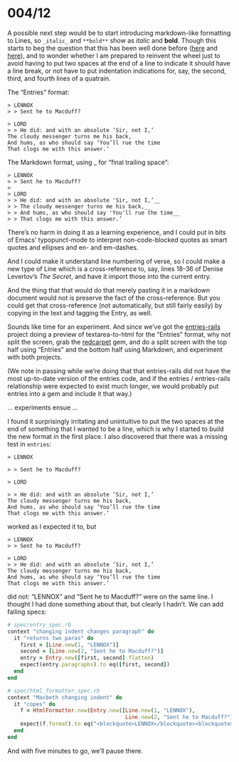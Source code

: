 # 004/12

A possible next step would be to start introducing markdown-like formatting to Lines, so `_italic_` and `**bold**` show as _italic_ and **bold**.  Though this starts to beg the question that this has been well done before ([here](https://markdown-it.github.io/) and [here](http://jbt.github.io/markdown-editor/)), and to wonder whether I am prepared to reinvent the wheel just to avoid having to put two spaces at the end of a line to indicate it should have a line break, or not have to put indentation indications for, say, the second, third, and fourth lines of a quatrain.

The “Entries” format:

```
> LENNOX
> > Sent he to Macduff?

> LORD
> > He did: and with an absolute ‘Sir, not I,’
The cloudy messenger turns me his back,
And hums, as who should say ‘You’ll rue the time
That clogs me with this answer.’
```

The Markdown format, using _ for “final trailing space”:

```
> LENNOX
> > Sent he to Macduff?
>
> LORD
> > He did: and with an absolute 'Sir, not I,’__
> > The cloudy messenger turns me his back,__
> > And hums, as who should say 'You'll rue the time__
> > That clogs me with this answer.’
```

There’s no harm in doing it as a learning experience, and I could put in bits of Emacs’ typopunct-mode to interpret non-code-blocked quotes as smart quotes and ellipses and en- and em-dashes.

And I could make it understand line numbering of verse, so I could make a new type of Line which is a cross-reference to, say, lines 18-36 of Denise Levertov’s _The Secret_, and have it import those into the current entry.

And the thing that that would do that merely pasting it in a markdown document would not is preserve the fact of the cross-reference.  But you could get that cross-reference (not automatically, but still fairly easily) by copying in the text and tagging the Entry, as well.

Sounds like time for an experiment.  And since we’ve got the [entries-rails](https://github.com/smiller/entries-rails) project doing a preview of textarea-to-html for the “Entries” format, why not split the screen, grab the [redcarpet](https://github.com/vmg/redcarpet) gem, and do a split screen with the top half using “Entries” and the bottom half using Markdown, and experiment with both projects.

(We note in passing while we’re doing that that entries-rails did not have the most up-to-date version of the entries code, and if the entries / entries-rails relationship were expected to exist much longer, we would probably put entries into a gem and include it that way.)

… experiments ensue …

I found it surprisingly irritating and unintuitive to put the two spaces at the end of something that I wanted to be a line, which is why I started to build the new format in the first place.  I also discovered that there was a missing test in `entries`:

```
> LENNOX

> > Sent he to Macduff?

> LORD

> > He did: and with an absolute ‘Sir, not I,’
The cloudy messenger turns me his back,
And hums, as who should say ‘You’ll rue the time
That clogs me with this answer.’
```

worked as I expected it to, but

```
> LENNOX
> > Sent he to Macduff?

> LORD
> > He did: and with an absolute ‘Sir, not I,’
The cloudy messenger turns me his back,
And hums, as who should say ‘You’ll rue the time
That clogs me with this answer.’
```

did not: “LENNOX” and “Sent he to Macduff?” were on the same line.  I thought I had done something about that, but clearly I hadn’t.  We can add failing specs:

```ruby
# spec/entry_spec.rb
context "changing indent changes paragraph" do
  it "returns two paras" do
    first = [Line.new(1, "LENNOX")]
    second = [Line.new(2, "Sent he to Macduff?")]
    entry = Entry.new([first, second].flatten)
    expect(entry.paragraphs).to eq([first, second])
  end
end
```

```ruby
# spec/html_formatter_spec.rb
context "Macbeth changing indent" do
  it "copes" do
    f = HtmlFormatter.new(Entry.new([Line.new(1, "LENNOX"),
                                     Line.new(2, "Sent he to Macduff?")]))
    expect(f.format).to eq("<blockquote>LENNOX</blockquote><blockquote><blockquote>Sent he to Macduff?</blockquote></blockquote>")
  end
end
```

And with five minutes to go, we’ll pause there.
